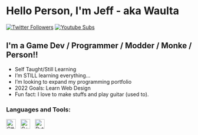 # Hello Person, I'm Jeff - aka Waulta

[![Twitter Followers](https://img.shields.io/twitter/follow/Waulta?logo=twitter&color=informational&style=for-the-badge)][twitter]
[![Youtube Subs](https://img.shields.io/youtube/channel/subscribers/UCd6vzgmTUrtE4tZl93NpPOA?logoColor=red&logo=youtube&color=red&style=for-the-badge)][youtube]

## I'm a Game Dev / Programmer / Modder / Monke / Person!!

- Self Taught/Still Learning
- I’m STILL learning everything...
- I’m looking to expand my programming portfolio
- 2022 Goals: Learn Web Design
- Fun fact: I love to make stuffs and play guitar (used to).

### Languages and Tools:

<img align="left" alt="C#" width="26px" src="https://cdn.jsdelivr.net/gh/devicons/devicon/icons/csharp/csharp-original.svg" style="padding-right:10px;" />
<img align="left" alt="C++" width="26px" src="https://cdn.jsdelivr.net/gh/devicons/devicon/icons/cplusplus/cplusplus-original.svg" style="padding-right:10px;" />
<img align="left" alt="Python" width="26px" src="https://cdn.jsdelivr.net/gh/devicons/devicon/icons/python/python-original.svg" style="padding-right:10px;" />


[twitter]: https://twitter.com/Waulta
[youtube]: https://www.youtube.com/channel/UCd6vzgmTUrtE4tZl93NpPOA

